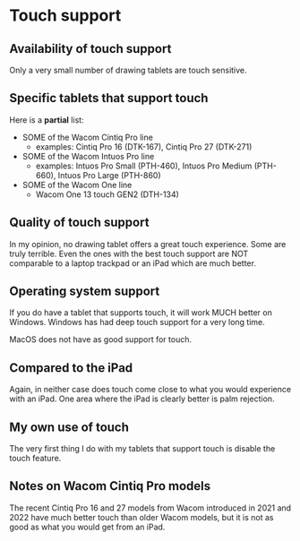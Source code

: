 # Touch support

## **Availability of touch support**

Only a very small number of drawing tablets are touch sensitive.&#x20;

## **Specific tablets that support touch**

Here is a **partial** list:

* SOME of the Wacom Cintiq Pro line
  * examples: Cintiq Pro 16 (DTK-167), Cintiq Pro 27 (DTK-271)
* SOME of the Wacom Intuos Pro line
  * examples: Intuos Pro Small (PTH-460), Intuos Pro Medium (PTH-660), Intuos Pro Large (PTH-860)
* SOME of the Wacom One line
  * Wacom One 13 touch GEN2 (DTH-134)

## **Quality of touch support**

In my opinion, no drawing tablet offers a great touch experience. Some are truly terrible. Even the ones with the best touch support are NOT comparable to a laptop trackpad or an iPad which are much better.&#x20;

## **Operating system support**

If you do have a tablet that supports touch, it will work MUCH better on Windows. Windows has had deep touch support for a very long time.

MacOS does not have as good support for touch.

## **Compared to the iPad**

Again, in neither case does touch come close to what you would experience with an iPad. One area where the iPad is clearly better is palm rejection.

## **My own use of touch**

The very first thing I do with my tablets that support touch is disable the touch feature.

## **Notes on Wacom Cintiq Pro models**

The recent Cintiq Pro 16 and 27 models from Wacom introduced in 2021 and 2022 have much better touch than older Wacom models, but it is not as good as what you would get from an iPad.
